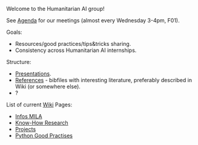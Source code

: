 Welcome to the Humanitarian AI group!

See [Agenda](https://docs.google.com/document/d/1zfwhn7y6BlIwV3P7NjjyoXIFlyOMuqdhW1CNoV2GdD4/edit) for our meetings
(almost every Wednesday 3-4pm, F01).


Goals:
- Resources/good practices/tips&tricks sharing.
- Consistency across Humanitarian AI internships.

Structure:
- [Presentations](https://github.com/mila-iqia/Humanitarian_R-D/tree/master/presentations).
- [References](https://github.com/mila-iqia/Humanitarian_R-D/tree/master/references) - bibfiles with interesting literature, preferably described in Wiki (or somewhere else).
- ?

List of current [Wiki](https://github.com/mila-iqia/Humanitarian_R-D/wiki) Pages:
- [Infos MILA](https://github.com/mila-iqia/Humanitarian_R-D/wiki/Infos-MILA)
- [Know-How Research](https://github.com/mila-iqia/Humanitarian_R-D/wiki/Know-How-Research)
- [Projects](https://github.com/mila-iqia/Humanitarian_R-D/wiki/Projects)
- [Python Good Practises](https://github.com/mila-iqia/Humanitarian_R-D/wiki/Python---Good-Practises)
